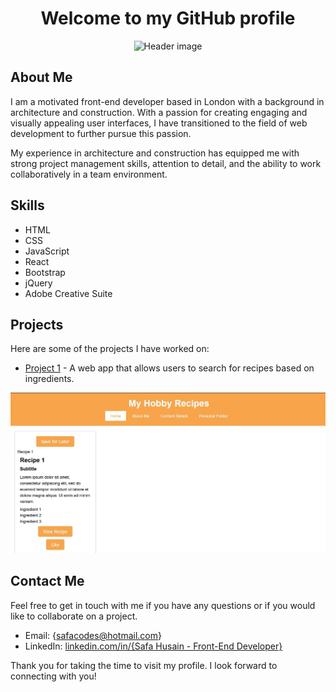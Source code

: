 <h1 align="center">Welcome to my GitHub profile</h1>

<p align="center">
  <img src="https://avatars.githubusercontent.com/u/123556324?v=4" alt="Header image">
</p>

## About Me

I am a motivated front-end developer based in London with a background in architecture and construction. With a passion for creating engaging and visually appealing user interfaces, I have transitioned to the field of web development to further pursue this passion. 

My experience in architecture and construction has equipped me with strong project management skills, attention to detail, and the ability to work collaboratively in a team environment. 

## Skills

* HTML
* CSS
* JavaScript
* React
* Bootstrap
* jQuery
* Adobe Creative Suite

## Projects

Here are some of the projects I have worked on:

* [Project 1](https://github.com/Safsoufii/finalCapstone/{Safsoufii}/{project-1}) - A web app that allows users to search for recipes based on ingredients.

<p align="center">
  <img src="https://github.com/Safsoufii/finalCapstone/blob/0c4baca8ac7c86bb9e0fde6b5ebe722c5da74f41/screenshot.jpg" alt="Projects screenshot">
</p>

## Contact Me

Feel free to get in touch with me if you have any questions or if you would like to collaborate on a project.

* Email: {safacodes@hotmail.com}
* LinkedIn: [linkedin.com/in/{Safa Husain - Front-End Developer}](https://www.linkedin.com/in/safa-husain-front-end-developer-8b7b08141/)


Thank you for taking the time to visit my profile. I look forward to connecting with you!
